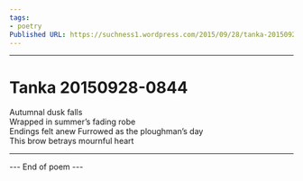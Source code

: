 ```yaml
---
tags: 
- poetry
Published URL: https://suchness1.wordpress.com/2015/09/28/tanka-20150928-1/
---
```

---  
  
# Tanka 20150928-0844  
> 

Autumnal dusk falls  
Wrapped in summer’s fading robe   
Endings felt anew Furrowed as the ploughman’s day   
This brow betrays mournful heart  
  
---  
 --- End of poem ---